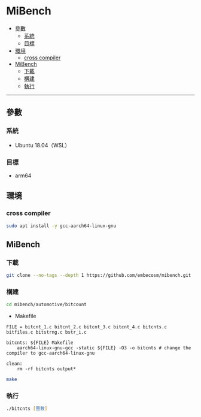 # MiBench

<!-- vim-markdown-toc GFM -->

* [參數](#參數)
    - [系統](#系統)
    - [目標](#目標)
* [環境](#環境)
    - [cross compiler](#cross-compiler)
* [MiBench](#mibench)
    - [下載](#下載)
    - [構建](#構建)
    - [執行](#執行)

<!-- vim-markdown-toc -->

---

## 參數

### 系統

-   Ubuntu 18.04（WSL）

### 目標

-   arm64

## 環境

### cross compiler

```zsh
sudo apt install -y gcc-aarch64-linux-gnu
```

## MiBench

### 下載

```zsh
git clone --no-tags --depth 1 https://github.com/embecosm/mibench.git
```

### 構建

```zsh
cd mibench/automotive/bitcount
```

-   Makefile

```make
FILE = bitcnt_1.c bitcnt_2.c bitcnt_3.c bitcnt_4.c bitcnts.c bitfiles.c bitstrng.c bstr_i.c

bitcnts: ${FILE} Makefile
	aarch64-linux-gnu-gcc -static ${FILE} -O3 -o bitcnts # change the compiler to gcc-aarch64-linux-gnu

clean:
	rm -rf bitcnts output*
```

```zsh
make
```

### 執行

```zsh
./bitcnts [圈數]
```
